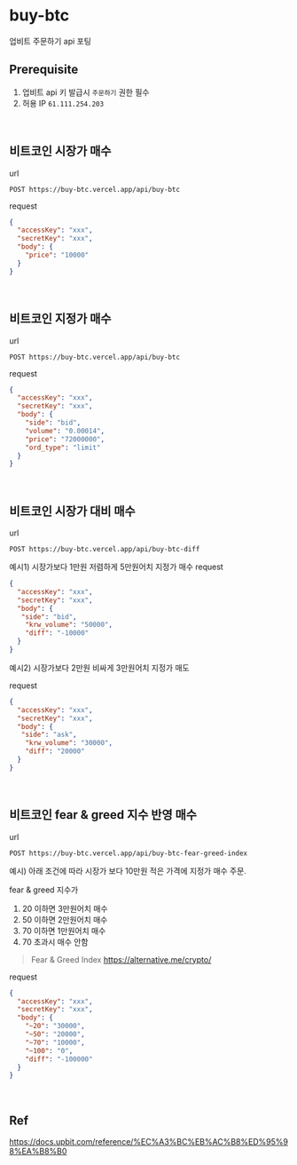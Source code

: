 # buy-btc
업비트 주문하기 api 포팅

## Prerequisite
1. 업비트 api 키 발급시 `주문하기` 권한 필수
2. 허용 IP `61.111.254.203` 

 
<br/>

## 비트코인 시장가 매수

url
```
POST https://buy-btc.vercel.app/api/buy-btc
```

request
```json
{
  "accessKey": "xxx",
  "secretKey": "xxx",
  "body": {
    "price": "10000"
  }
}
```

<br/>

## 비트코인 지정가 매수

url
```
POST https://buy-btc.vercel.app/api/buy-btc
```

request
```json
{
  "accessKey": "xxx",
  "secretKey": "xxx",
  "body": {
    "side": "bid",
    "volume": "0.00014",
    "price": "72000000",
    "ord_type": "limit"
  }
}
```

<br/>

## 비트코인 시장가 대비 매수

url
```
POST https://buy-btc.vercel.app/api/buy-btc-diff
```

예시1) 시장가보다 1만원 저렴하게 5만원어치 지정가 매수
request
```json
{
  "accessKey": "xxx",
  "secretKey": "xxx",
  "body": {
   "side": "bid",
    "krw_volume": "50000",
    "diff": "-10000"
  }
}
```

예시2) 시장가보다 2만원 비싸게 3만원어치 지정가 매도

request
```json
{
  "accessKey": "xxx",
  "secretKey": "xxx",
  "body": {
   "side": "ask",
    "krw_volume": "30000",
    "diff": "20000"
  }
}
```


<br/>

## 비트코인 fear & greed 지수 반영 매수

url
```
POST https://buy-btc.vercel.app/api/buy-btc-fear-greed-index
```

예시) 아래 조건에 따라 시장가 보다 10만원 적은 가격에 지정가 매수 주문.

fear & greed 지수가
1. 20 이하면 3만원어치 매수
1. 50 이하면 2만원어치 매수
1. 70 이하면 1만원어치 매수
1. 70 초과시 매수 안함

> Fear & Greed Index
> https://alternative.me/crypto/

request
```json
{
  "accessKey": "xxx",
  "secretKey": "xxx",
  "body": {
    "~20": "30000",
    "~50": "20000",
    "~70": "10000",
    "~100": "0",
    "diff": "-100000"
  }
}
```

<br/>

## Ref
https://docs.upbit.com/reference/%EC%A3%BC%EB%AC%B8%ED%95%98%EA%B8%B0



